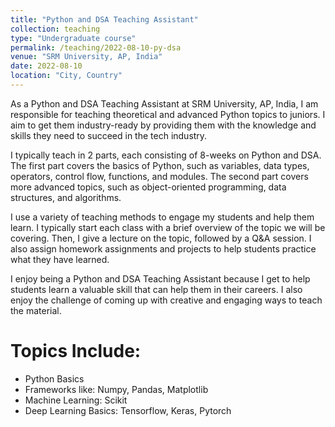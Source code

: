```yaml
---
title: "Python and DSA Teaching Assistant"
collection: teaching
type: "Undergraduate course"
permalink: /teaching/2022-08-10-py-dsa
venue: "SRM University, AP, India"
date: 2022-08-10
location: "City, Country"
---
```


As a Python and DSA Teaching Assistant at SRM University, AP, India, I am responsible for teaching theoretical and advanced Python topics to juniors. I aim to get them industry-ready by providing them with the knowledge and skills they need to succeed in the tech industry.

I typically teach in 2 parts, each consisting of 8-weeks on Python and DSA. The first part covers the basics of Python, such as variables, data types, operators, control flow, functions, and modules. The second part covers more advanced topics, such as object-oriented programming, data structures, and algorithms.

I use a variety of teaching methods to engage my students and help them learn. I typically start each class with a brief overview of the topic we will be covering. Then, I give a lecture on the topic, followed by a Q&A session. I also assign homework assignments and projects to help students practice what they have learned.

I enjoy being a Python and DSA Teaching Assistant because I get to help students learn a valuable skill that can help them in their careers. I also enjoy the challenge of coming up with creative and engaging ways to teach the material.



Topics Include:
======
- Python Basics
- Frameworks like: Numpy, Pandas, Matplotlib
- Machine Learning: Scikit
- Deep Learning Basics: Tensorflow, Keras, Pytorch